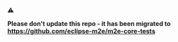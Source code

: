 :warning:

**Please don't update this repo - it has been migrated to https://github.com/eclipse-m2e/m2e-core-tests**
